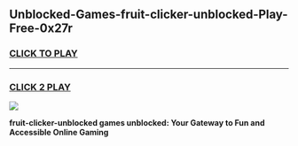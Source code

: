 
## Unblocked-Games-fruit-clicker-unblocked-Play-Free-0x27r
<h3>
<a href="https://premium76.site?title=fruit-clicker-unblocked&ref=23A">CLICK TO PLAY</a></h3>
<hr>

<h3>
<a href="https://premium76.site?title=fruit-clicker-unblocked&ref=23A">CLICK 2 PLAY</a>
  
</h3>

<a href="https://premium76.site?title=fruit-clicker-unblocked&ref=23A"><img src="https://clearcache.store/games.png"></a>


**fruit-clicker-unblocked games unblocked: Your Gateway to Fun and Accessible Online Gaming**
